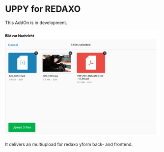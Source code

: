# UPPY for REDAXO

This AddOn is in development. 

![Screenshot](https://raw.githubusercontent.com/FriendsOfREDAXO/uppy/assets/uppy_screen.png)

It delivers an multiupload for redaxo yform back- and frontend. 



